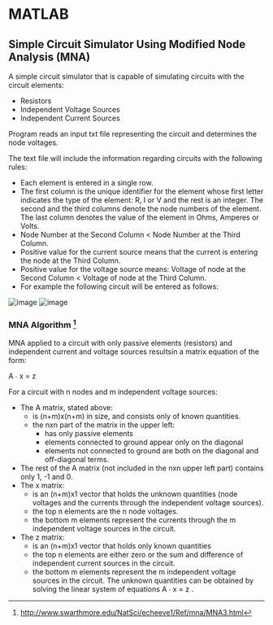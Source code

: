 # MATLAB
## Simple Circuit Simulator Using Modified Node Analysis (MNA)

A simple circuit simulator that is capable of simulating circuits with the circuit elements:

- Resistors
- Independent Voltage Sources
- Independent Current Sources

Program reads an input txt file representing the circuit and determines the node voltages.

The text file will include the information regarding circuits with the following rules:
- Each element is entered in a single row.
- The first column is the unique identifier for the element whose first letter indicates the type of the
element: R, I or V and the rest is an integer. The second and the third columns denote the node numbers
of the element. The last column denotes the value of the element in Ohms, Amperes or Volts.
- Node Number at the Second Column < Node Number at the Third Column.
- Positive value for the current source means that the current is entering the node at the Third Column.
- Positive value for the voltage source means: Voltage of node at the Second Column < Voltage of node at the Third Column.
- For example the following circuit will be entered as follows:

![image](https://user-images.githubusercontent.com/63296692/153558428-20ac80a0-2679-4a97-aea2-d86afce091af.png)
![image](https://user-images.githubusercontent.com/63296692/153558387-8a02a3bf-a7f3-46ed-96d1-f5e4d55c157c.png)


### MNA Algorithm [^1]

MNA applied to a circuit with only passive elements (resistors) and independent current and voltage sources resultsin a matrix equation of the form:

A ∙ x = z


For a circuit with n nodes and m independent voltage sources:
- The A matrix, stated above:
  - is (n+m)x(n+m) in size, and consists only of known quantities.
  - the nxn part of the matrix in the upper left:
     - has only passive elements
     - elements connected to ground appear only on the diagonal
     - elements not connected to ground are both on the diagonal and off-diagonal terms.
- The rest of the A matrix (not included in the nxn upper left part) contains only 1, -1 and 0.
- The x matrix:
  - is an (n+m)x1 vector that holds the unknown quantities (node voltages and the currents through the independent voltage sources).
  - the top n elements are the n node voltages.
  - the bottom m elements represent the currents through the m independent voltage sources in the circuit.
- The z matrix:
  - is an (n+m)x1 vector that holds only known quantities
  - the top n elements are either zero or the sum and difference of independent current sources in the circuit.
  - the bottom m elements represent the m independent voltage sources in the circuit.
The unknown quantities can be obtained by solving the linear system of equations A ∙ x = z .

[^1]: http://www.swarthmore.edu/NatSci/echeeve1/Ref/mna/MNA3.html
